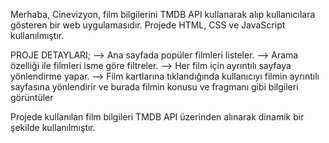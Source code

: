 Merhaba,
Cinevizyon, film bilgilerini TMDB API kullanarak alıp kullanıcılara gösteren bir web uygulamasıdır. Projede HTML, CSS ve JavaScript kullanılmıştır.

PROJE DETAYLARI;
--> Ana sayfada popüler filmleri listeler.
--> Arama özelliği ile filmleri isme göre filtreler.
--> Her film için ayrıntılı sayfaya yönlendirme yapar.
--> Film kartlarına tıklandığında kullanıcıyı filmin ayrıntılı sayfasına yönlendirir ve burada filmin konusu ve fragmanı gibi bilgileri görüntüler

Projede kullanılan film bilgileri TMDB API üzerinden alınarak dinamik bir şekilde kullanılmıştır.




